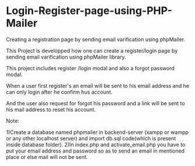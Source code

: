 # Login-Register-page-using-PHP-Mailer
Creating a registration page by sending email varification using phpMailer.

This Project is developped how one can create a register/login page by sending email varification using phpMailer library.


This project includes register /login modal and also a forgot password modal.

When a user first register's an email will be sent to his email address and he can only login after he confirm hus account.

And the user also request for forgot his password and a link will be sent to his mail address to reset his account.

Note:

1)Create a database named phpmailer in backend-server (xampp or wampp or any other localhost server) and import db.sql code(which is present inside database folder).
2)In index.php and activate_email.php you have to put your email address and password so as to send an email in mentioned place or else mail will not be sent.
